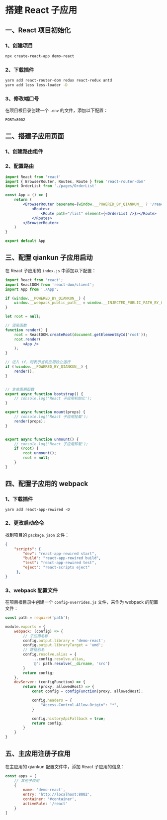 # 搭建 React 子应用

## 一、React 项目初始化

### 1、创建项目

```bash
npx create-react-app demo-react
```

### 2、下载插件

```bash
yarn add react-router-dom redux react-redux antd
yarn add less less-loader -D
```

### 3、修改端口号

在项目根目录创建一个 `.env` 的文件，添加以下配置：

```
PORT=8002
```

## 二、搭建子应用页面

### 1、创建路由组件

### 2、配置路由

```jsx
import React from 'react'
import { BrowserRouter, Routes, Route } from 'react-router-dom'
import OrderList from './pages/OrderList'

const App = () => {
	return (
		<BrowserRouter basename={window.__POWERED_BY_QIANKUN__ ? '/react' : '/'}>
			<Routes>
				<Route path="/list" element={<OrderList />}></Route>
			</Routes>
		</BrowserRouter>
	)
}

export default App
```

## 三、配置 qiankun 子应用启动

在 React 子应用的 `index.js` 中添加以下配置：

```jsx
import React from 'react';
import ReactDOM from 'react-dom/client';
import App from './App';

if (window.__POWERED_BY_QIANKUN__) {
    window.__webpack_public_path__ = window.__INJECTED_PUBLIC_PATH_BY_QIANKUN__;
}

let root = null;

// 渲染函数
function render() {
    root = ReactDOM.createRoot(document.getElementById('root'));
    root.render(
        <App />
    );
}

// 进入 if，则表示当前应用独立运行
if (!window.__POWERED_BY_QIANKUN__) {
    render();
}


// 生命周期函数
export async function bootstrap() {
    // console.log('React 子应用初始化');
}

export async function mount(props) {
    // console.log('React 子应用挂载');
    render(props);
}


export async function unmount() {
    // console.log('React 子应用卸载');
    if (root) {
        root.unmount();
        root = null;
    }
}

```

## 四、配置子应用的 webpack

### 1、下载插件

```
yarn add react-app-rewired -D
```

### 2、更改启动命令

找到项目的 `package.json` 文件：

```json
{
    "scripts": {
        "dev": "react-app-rewired start",
        "build": "react-app-rewired build",
        "test": "react-app-rewired test",
        "eject": "react-scripts eject"
     },
}
```

### 3、webpack 配置文件

在项目根目录中创建一个 `config-overrides.js` 文件，来作为 webpack 的配置文件：

```js
const path = require('path');

module.exports = {
    webpack: (config) => {
        // 子应用名称
        config.output.library = 'demo-react';
        config.output.libraryTarget = 'umd';
        // 路径别名
        config.resolve.alias = {
            ...config.resolve.alias,
            '@': path.resolve(__dirname, 'src')
        }
        return config;
    },
    devServer: (configFunction) => {
        return (proxy, allowedHost) => {
            const config = configFunction(proxy, allowedHost);

            config.headers = {
                "Access-Control-Allow-Origin": "*",
            }

            config.historyApiFallback = true;
            return config;
        }
    }
}
```

## 五、主应用注册子应用

在主应用的 qiankun 配置文件中，添加 React 子应用的信息：

```js
const apps = [
    // 其他子应用
    {
        name: 'demo-react',
        entry: 'http://localhost:8002',
        container: '#container',
        activeRule: '/react'
    }
]
```



